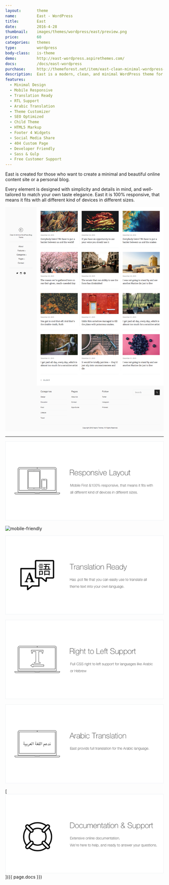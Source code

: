```yaml
---
layout:       theme
name:         East - WordPress
title:        East
date:         2016-4-28
thumbnail:    images/themes/wordpress/east/preview.png
price:        60
categories:   themes
type:         wordpress
body-class:   is-theme
demo:         http://east-wordpress.aspirethemes.com/
docs:         /docs/east-wordpress
purchase:     http://themeforest.net/item/east-clean-minimal-wordpress-blog-theme/15349397
description:  East is a modern, clean, and minimal WordPress theme for your next blog.
features:
  - Minimal Design
  - Mobile Responsive
  - Translation Ready
  - RTL Support
  - Arabic Translation
  - Theme Customizer
  - SEO Optimized
  - Child Theme
  - HTML5 Markup
  - Footer 4 Widgets
  - Social Media Share
  - 404 Custom Page
  - Developer Friendly
  - Sass & Gulp
  - Free Customer Support
---
```


East is created for those who want to create a minimal and beautiful online content site or a personal blog.

Every element is designed with simplicity and details in mind, and well-tailored to match your own taste elegance. East it is 100% responsive, that means it fits with all different kind of devices in different sizes.

![east-wordpress-full-preview](/images/themes/wordpress/east/full-preview.png)

---

![responsive](/images/themes/wordpress/shared/responsive.png)

![mobile-friendly](//images/themes/wordpress/shared/mobile-friendly.png)

![translation](/images/themes/wordpress/shared/translation.png)

![rtl](/images/themes/wordpress/shared/rtl.png)

![arabic-translation](/images/themes/wordpress/shared/arabic-translation.png)

[![support-docs](/images/themes/wordpress/shared/support-docs.png)]({{ page.docs }})